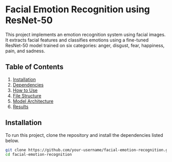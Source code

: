 # Facial Emotion Recognition using ResNet-50

This project implements an emotion recognition system using facial images. It extracts facial features and classifies emotions using a fine-tuned ResNet-50 model trained on six categories: anger, disgust, fear, happiness, pain, and sadness.

## Table of Contents
1. [Installation](#installation)
2. [Dependencies](#dependencies)
3. [How to Use](#how-to-use)
4. [File Structure](#file-structure)
5. [Model Architecture](#model-architecture)
6. [Results](#results)

## Installation

To run this project, clone the repository and install the dependencies listed below.

```bash
git clone https://github.com/your-username/facial-emotion-recognition.git
cd facial-emotion-recognition

